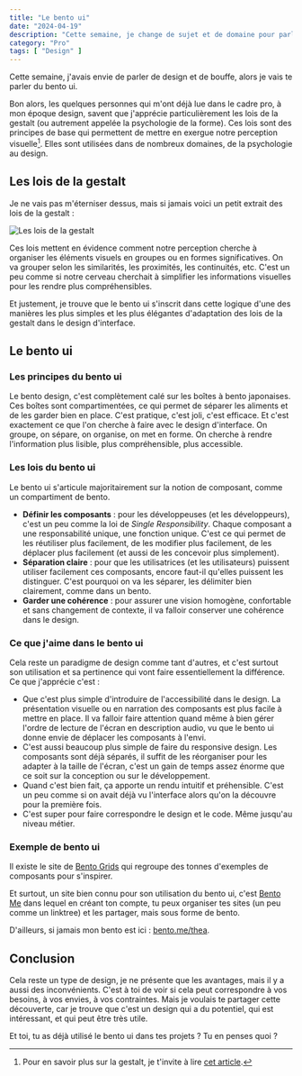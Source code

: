 ```yaml
---
title: "Le bento ui"
date: "2024-04-19"
description: "Cette semaine, je change de sujet et de domaine pour parler de design"
category: "Pro"
tags: [ "Design" ]
---
```


Cette semaine, j'avais envie de parler de design et de bouffe, alors je vais te parler du bento ui.

Bon alors, les quelques personnes qui m'ont déjà lue dans le cadre pro, à mon époque design, savent que j'apprécie
particulièrement les lois de la gestalt (ou autrement appelée la psychologie de la forme). Ces lois sont des principes
de base qui permettent de mettre en exergue notre perception visuelle[^1]. Elles sont utilisées dans de nombreux
domaines, de la psychologie au design.

[^1]: Pour en savoir plus sur la gestalt, je t'invite à
lire [cet article](https://fr.wikipedia.org/wiki/Psychologie_de_la_forme).

## Les lois de la gestalt

Je ne vais pas m'éterniser dessus, mais si jamais voici un petit extrait des lois de la gestalt :

![Les lois de la gestalt](/posts/2024-04-19-le-bento-ui/gestalt.webp)

Ces lois mettent en évidence comment notre perception cherche à organiser les éléments visuels en groupes ou en formes
significatives. On va grouper selon les similarités, les proximités, les continuités, etc. C'est un peu comme si notre
cerveau cherchait à simplifier les informations visuelles pour les rendre plus compréhensibles.

Et justement, je trouve que le bento ui s'inscrit dans cette logique d'une des manières les plus simples et les plus
élégantes d'adaptation des lois de la gestalt dans le design d'interface.

## Le bento ui

### Les principes du bento ui

Le bento design, c'est complètement calé sur les boîtes à bento japonaises. Ces boîtes sont compartimentées, ce qui
permet de séparer les aliments et de les garder bien en place. C'est pratique, c'est joli, c'est efficace. Et c'est
exactement ce que l'on cherche à faire avec le design d'interface. On groupe, on sépare, on organise, on met en forme.
On cherche à rendre l'information plus lisible, plus compréhensible, plus accessible.

### Les lois du bento ui

Le bento ui s'articule majoritairement sur la notion de composant, comme un compartiment de bento.

- **Définir les composants** : pour les développeuses (et les développeurs), c'est un peu comme la loi de
  *Single Responsibility*.
  Chaque composant a une responsabilité unique, une fonction unique. C'est ce qui permet de les réutiliser plus
  facilement, de les modifier plus facilement, de les déplacer plus facilement (et aussi de les concevoir plus
  simplement).
- **Séparation claire** : pour que les utilisatrices (et les utilisateurs) puissent utiliser facilement ces composants,
  encore faut-il qu'elles puissent les distinguer. C'est pourquoi on va les séparer, les délimiter bien clairement,
  comme dans un bento.
- **Garder une cohérence** : pour assurer une vision homogène, confortable et sans changement de contexte, il va falloir
  conserver une cohérence dans le design.

### Ce que j'aime dans le bento ui

Cela reste un paradigme de design comme tant d'autres, et c'est surtout son utilisation et sa pertinence qui vont faire
essentiellement la différence. Ce que j'apprécie c'est :

- Que c'est plus simple d'introduire de l'accessibilité dans le design. La présentation visuelle ou en narration des
  composants est plus facile à mettre en place. Il va falloir faire attention quand même à bien gérer l'ordre de lecture
  de l'écran en description audio, vu que le bento ui donne envie de déplacer les composants à l'envi.
- C'est aussi beaucoup plus simple de faire du responsive design. Les composants sont déjà séparés, il suffit de les
  réorganiser pour les adapter à la taille de l'écran, c'est un gain de temps assez énorme que ce soit sur la conception
  ou sur le développement.
- Quand c'est bien fait, ça apporte un rendu intuitif et préhensible. C'est un peu comme si on avait déjà vu l'interface
  alors qu'on la découvre pour la première fois.
- C'est super pour faire correspondre le design et le code. Même jusqu'au niveau métier.

### Exemple de bento ui

Il existe le site de [Bento Grids](https://bentogrids.com/) qui regroupe des tonnes d'exemples de composants pour
s'inspirer.

Et surtout, un site bien connu pour son utilisation du bento ui, c'est [Bento Me](https://bento.me/) dans lequel en
créant ton compte, tu peux organiser tes sites (un peu comme un linktree) et les partager, mais sous forme de bento.

D'ailleurs, si jamais mon bento est ici : [bento.me/thea](https://bento.me/thea).

## Conclusion

Cela reste un type de design, je ne présente que les avantages, mais il y a aussi des inconvénients. C'est à toi de
voir si cela peut correspondre à vos besoins, à vos envies, à vos contraintes. Mais je voulais te partager cette
découverte, car je trouve que c'est un design qui a du potentiel, qui est intéressant, et qui peut être très utile.

Et toi, tu as déjà utilisé le bento ui dans tes projets ? Tu en penses quoi ?